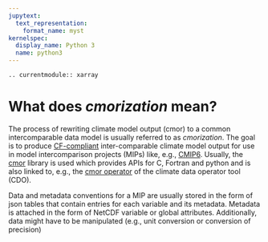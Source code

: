 ```yaml
---
jupytext:
  text_representation:
    format_name: myst
kernelspec:
  display_name: Python 3
  name: python3
---
```


```{eval-rst}
.. currentmodule:: xarray
```

# What does *cmorization* mean?

The process of rewriting climate model output (cmor) to a common intercomparable data model is usually referred to as *cmorization*.
The goal is to produce [CF-compliant](https://cfconventions.org/) inter-comparable climate model output for use in
model intercomparison projects (MIPs) like, e.g., [CMIP6](https://wcrp-cmip.org/cmip-phase-6-cmip6).
Usually, the [cmor](https://cmor.llnl.gov/) library is used which provides APIs for C, Fortran and python and
is also linked to, e.g., the [cmor operator](https://code.mpimet.mpg.de/projects/cdo/wiki/CDO_CMOR_Operator)
of the climate data operator tool (CDO).

Data and metadata conventions for a MIP are usually stored in the form of json tables that contain entries for each
variable and its metadata. Metadata is attached in the form of NetCDF variable or global attributes. Additionally,
data might have to be manipulated (e.g., unit conversion or conversion of precision)
